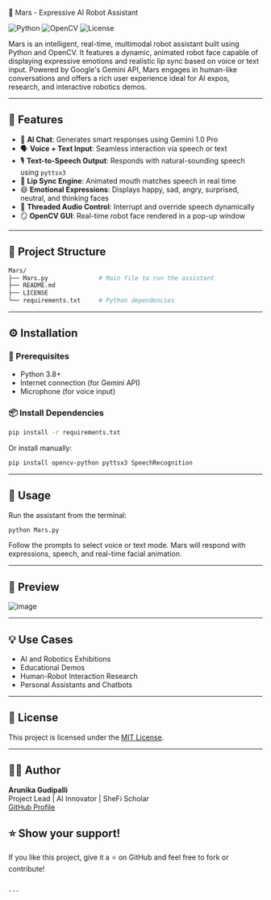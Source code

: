 
 🤖 Mars - Expressive AI Robot Assistant

![Python](https://img.shields.io/badge/python-3.8%2B-blue?style=flat-square&logo=python)
![OpenCV](https://img.shields.io/badge/OpenCV-AI%20Vision-red?style=flat-square&logo=opencv)
![License](https://img.shields.io/badge/license-MIT-green?style=flat-square)

Mars is an intelligent, real-time, multimodal robot assistant built using Python and OpenCV. It features a dynamic, animated robot face capable of displaying expressive emotions and realistic lip sync based on voice or text input. Powered by Google's Gemini API, Mars engages in human-like conversations and offers a rich user experience ideal for AI expos, research, and interactive robotics demos.

---

## 🌟 Features

- 🧠 **AI Chat**: Generates smart responses using Gemini 1.0 Pro
- 🗣️ **Voice + Text Input**: Seamless interaction via speech or text
- 🎙️ **Text-to-Speech Output**: Responds with natural-sounding speech using `pyttsx3`
- 👄 **Lip Sync Engine**: Animated mouth matches speech in real time
- 😄 **Emotional Expressions**: Displays happy, sad, angry, surprised, neutral, and thinking faces
- 🧵 **Threaded Audio Control**: Interrupt and override speech dynamically
- 🪞 **OpenCV GUI**: Real-time robot face rendered in a pop-up window

---

## 📁 Project Structure

```bash
Mars/
├── Mars.py              # Main file to run the assistant
├── README.md
├── LICENSE
└── requirements.txt     # Python dependencies
```

---

## ⚙️ Installation
### 🔧 Prerequisites

- Python 3.8+
- Internet connection (for Gemini API)
- Microphone (for voice input)

### 📦 Install Dependencies

```bash
pip install -r requirements.txt
```

Or install manually:

```bash
pip install opencv-python pyttsx3 SpeechRecognition
```

---

## 🚀 Usage

Run the assistant from the terminal:

```bash
python Mars.py
```

Follow the prompts to select voice or text mode. Mars will respond with expressions, speech, and real-time facial animation.

---

## 📸 Preview

![image](https://github.com/user-attachments/assets/36b1aaef-0d4a-4adc-a323-957854791aa6)


---

## 💡 Use Cases

- AI and Robotics Exhibitions
- Educational Demos
- Human-Robot Interaction Research
- Personal Assistants and Chatbots

---

## 📜 License

This project is licensed under the [MIT License](LICENSE).

---

## 🙋‍♀️ Author

**Arunika Gudipalli**  
Project Lead | AI Innovator | SheFi Scholar  
[GitHub Profile](https://github.com/Arunika7)


## ⭐️ Show your support!

If you like this project, give it a ⭐️ on GitHub and feel free to fork or contribute!

```

---

